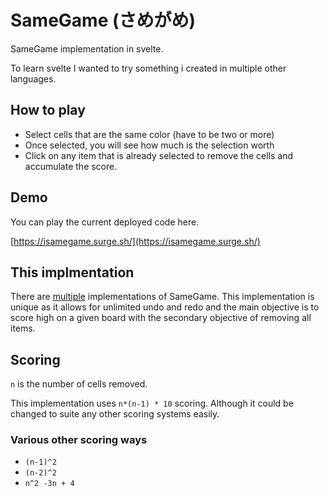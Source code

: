 # SameGame (さめがめ)

SameGame implementation in svelte.

To learn svelte I wanted to try something i created in multiple other languages. 

## How to play

- Select cells that are the same color (have to be two or more)
- Once selected, you will see how much is the selection worth
- Click on any item that is already selected to remove the cells and accumulate the score.

## Demo
You can play the current deployed code here.

[https://isamegame.surge.sh/](https://isamegame.surge.sh/)

## This implmentation

There are [multiple](https://en.wikipedia.org/wiki/SameGame) implementations of SameGame. This implementation is unique as it allows for unlimited undo and redo and the main objective is to score high on a given board with the secondary objective of removing all items.


## Scoring

`n` is the number of cells removed.

This implementation uses `n*(n-1) * 10` scoring. Although it could be changed to suite any other scoring systems easily.

### Various other scoring ways

- `(n-1)^2`
- `(n-2)^2`
- `n^2 -3n + 4` 

